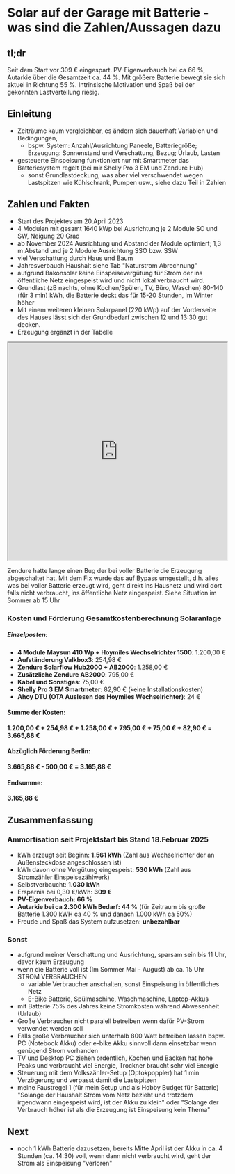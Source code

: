 # Solar auf der Garage mit Batterie - was sind die Zahlen/Aussagen dazu

## tl;dr

Seit dem Start vor 309 € eingespart. PV-Eigenverbauch bei ca 66 %, Autarkie über die Gesamtzeit ca. 44 %. Mit größere Batterie bewegt sie sich aktuel in Richtung 55 %. Intrinsische Motivation und Spaß bei der gekonnten Lastverteilung riesig.

## Einleitung

- Zeiträume kaum vergleichbar, es ändern sich dauerhaft Variablen und Bedingungen, 
    - bspw. System: Anzahl/Ausrichtung Paneele, Batteriegröße; Erzeugung: Sonnenstand und Verschattung, Bezug; Urlaub, Lasten
- gesteuerte Einspeisung funktioniert nur mit Smartmeter das Batteriesystem regelt (bei mir Shelly Pro 3 EM und Zendure Hub)
    - sonst Grundlastdeckung, was aber viel verschwendet wegen Lastspitzen wie Kühlschrank, Pumpen usw., siehe dazu Teil in Zahlen 

## Zahlen und Fakten

- Start des Projektes am 20.April 2023
- 4 Modulen mit gesamt 1640 kWp bei Ausrichtung je 2 Module SO und SW, Neigung 20 Grad
- ab November 2024 Ausrichtung und Abstand der Module optimiert; 1,3 m Abstand und je 2 Module Ausrichtung SSO bzw. SSW
- viel Verschattung durch Haus und Baum
- Jahresverbauch Haushalt siehe Tab "Naturstrom Abrechnung"
- aufgrund Bakonsolar keine Einspeisevergütung für Strom der ins öffentliche Netz eingespeist wird und nicht lokal verbraucht wird.
- Grundlast (zB nachts, ohne Kochen/Spülen, TV, Büro, Waschen) 80-140 (für 3 min) kWh, die Batterie deckt das für 15-20 Stunden, im Winter höher
- Mit einem weiteren kleinen Solarpanel (220 kWp) auf der Vorderseite des Hauses lässt sich der Grundbedarf zwischen 12 und 13:30 gut decken.
- Erzeugung ergänzt in der Tabelle

<div style="text-align: center"><iframe width="100%" height="500" src="https://docs.google.com/spreadsheets/d/e/2PACX-1vS-z5dD4E9KlhfY2olzrEX0vFCz-tpt3txlGv_PSdX61e7uvdKEYowRO_AByZfbT4_DFFLDh1CJMndW/pubhtml?widget=true&amp;headers=false"></iframe></div>

Zendure hatte lange einen Bug der bei voller Batterie die Erzeugung abgeschaltet hat. Mit dem Fix wurde das auf Bypass umgestellt, d.h. alles was bei voller Batterie erzeugt wird, geht direkt ins Hausnetz und wird dort falls nicht verbraucht, ins öffentliche Netz eingespeist. Siehe Situation im Sommer ab 15 Uhr

### Kosten und Förderung Gesamtkostenberechnung Solaranlage

##### Einzelposten:
- **4 Module Maysun 410 Wp + Hoymiles Wechselrichter 1500**: 1.200,00 €  
- **Aufständerung Valkbox3**: 254,98 €  
- **Zendure Solarflow Hub2000 + AB2000**: 1.258,00 €  
- **Zusätzliche Zendure AB2000**: 795,00 €  
- **Kabel und Sonstiges**: 75,00 €  
- **Shelly Pro 3 EM Smartmeter**: 82,90 € (keine Installationskosten)
- **Ahoy DTU (OTA Auslesen des Hoymiles Wechselrichter)**: 24 €

#### **Summe der Kosten:**  
**1.200,00 € + 254,98 € + 1.258,00 € + 795,00 € + 75,00 € + 82,90 € = 3.665,88 €**

#### **Abzüglich Förderung Berlin:**  
**3.665,88 € - 500,00 € = 3.165,88 €**  

#### **Endsumme:**  
**3.165,88 €**

## Zusammenfassung

### Ammortisation seit Projektstart bis Stand 18.Februar 2025
- kWh erzeugt seit Beginn: **1.561 kWh** (Zahl aus Wechselrichter der an Außensteckdose angeschlossen ist)
- kWh davon ohne Vergütung eingespeist: **530 kWh** (Zahl aus Stromzähler Einspeisezählwerk)
- Selbstverbaucht: **1.030 kWh**
- Ersparnis bei 0,30 €/kWh: **309 €**
- **PV-Eigenverbauch: 66 %**
- **Autarkie bei ca 2.300 kWh Bedarf: 44 %** (für Zeitraum bis große Batterie 1.300 kWH ca 40 % und danach 1.000 kWh ca 50%)
- Freude und Spaß das System aufzusetzen: **unbezahlbar**

### Sonst

- aufgrund meiner Verschattung und Ausrichtung, sparsam sein bis 11 Uhr, davor kaum Erzeugung
- wenn die Batterie voll ist (Im Sommer Mai - August) ab ca. 15 Uhr STROM VERBRAUCHEN
    - variable Verbraucher anschalten, sonst Einspeisung in öffentliches Netz
    - E-Bike Batterie, Spülmaschine, Waschmaschine, Laptop-Akkus
- mit Batterie 75% des Jahres keine Stromkosten während Abwesenheit (Urlaub)
- Große Verbraucher nicht paralell betreiben wenn dafür PV-Strom verwendet werden soll
- Falls große Verbraucher sich unterhalb 800 Watt betreiben lassen bspw. PC (Notebook Akku) oder e-bike Akku sinnvoll dann einsetzbar wenn genügend Strom vorhanden 
- TV und Desktop PC ziehen ordentlich, Kochen und Backen hat hohe Peaks und verbraucht viel Energie, Trockner braucht sehr viel Energie
- Steuerung mit dem Volkszähler-Setup (Optokpoppler) hat 1 min Verzögerung und verpasst damit die Lastspitzen
- meine Faustregel 1 (für mein Setup und als Hobby Budget für Batterie) "Solange der Haushalt Strom vom Netz bezieht und trotzdem irgendwann eingespeist wird, ist der Akku zu klein" oder "Solange der Verbrauch höher ist als die Erzeugung ist Einspeisung kein Thema"

## Next

- noch 1 kWh Batterie dazusetzen, bereits Mitte April ist der Akku in ca. 4 Stunden (ca. 14:30) voll, wenn dann nicht verbraucht wird, geht der Strom als Einspeisung "verloren"
